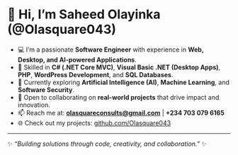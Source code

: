 # 👋 Hi, I’m Saheed Olayinka (@Olasquare043)

- 💻 I’m a passionate **Software Engineer** with experience in **Web, Desktop, and AI-powered Applications**.  
- 🚀 Skilled in **C# (.NET Core MVC)**, **Visual Basic .NET (Desktop Apps)**, **PHP**, **WordPress Development**, and **SQL Databases**.  
- 🤖 Currently exploring **Artificial Intelligence (AI)**, **Machine Learning**, and **Software Security**.  
- 🤝 Open to collaborating on **real-world projects** that drive impact and innovation.  
- 📫 Reach me at: **olasquareconsults@gmail.com** | **+234 703 079 6165**  
- 🌐 Check out my projects: [github.com/Olasquare043](https://github.com/Olasquare043)  

---

✨ *“Building solutions through code, creativity, and collaboration.”* ✨


